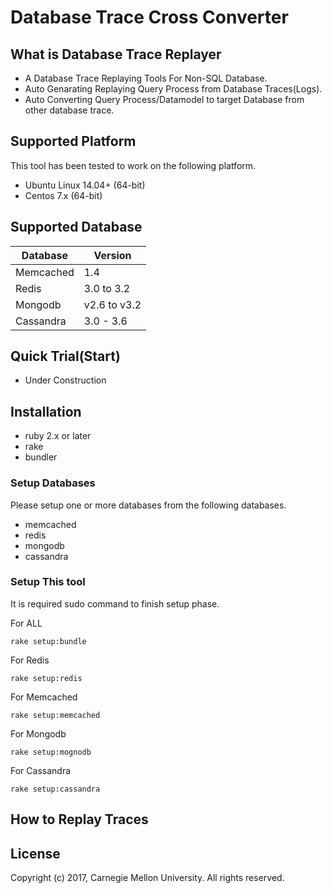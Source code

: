 # Database Trace Cross Converter 

## What is Database Trace Replayer 
 - A Database Trace Replaying Tools For Non-SQL Database.
 - Auto Genarating Replaying Query Process from Database Traces(Logs).
 - Auto Converting Query Process/Datamodel to target Database from other database trace.

## Supported Platform
 This tool has been tested to work on the following platform.
 - Ubuntu Linux 14.04+ (64-bit)
 - Centos 7.x (64-bit)

## Supported Database
|Database|Version|
|-|-|
|Memcached|1.4|
|Redis|3.0 to 3.2|
|Mongodb|v2.6 to v3.2|
|Cassandra|3.0 - 3.6|

## Quick Trial(Start)
- Under Construction

## Installation
- ruby 2.x or later
- rake
- bundler

### Setup Databases
 Please setup one or more databases from the following databases.
 - memcached
 - redis
 - mongodb
 - cassandra

### Setup This tool
It is required sudo command to finish setup phase.

For ALL
```
rake setup:bundle
```

For Redis
```
rake setup:redis
```

For Memcached
```
rake setup:memcached
```

For Mongodb
```
rake setup:mognodb
```

For Cassandra
```
rake setup:cassandra
```

## How to Replay Traces

## License
 Copyright (c) 2017, Carnegie Mellon University.
 All rights reserved.
